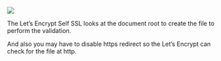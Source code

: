 
![](https://i.imgur.com/U0LxTcK.png)

The Let’s Encrypt Self SSL looks at the document root to create the file to perform the validation.

And also you may have to disable https redirect so the Let’s Encrypt can check for the file at http.